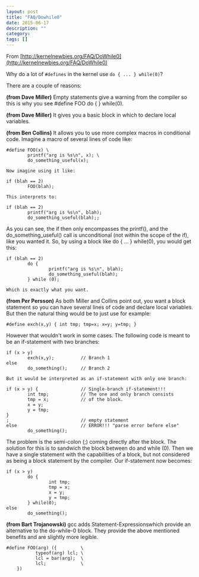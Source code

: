 ```yaml
---
layout: post
title: "FAQ/Dowhile0"
date: 2015-06-17
description: ""
category: 
tags: []
---
```


From [http://kernelnewbies.org/FAQ/DoWhile0](http://kernelnewbies.org/FAQ/DoWhile0)

Why do a lot of `#defines` in the kernel use `do { ... } while(0)`?

There are a couple of reasons:

**(from Dave Miller)** Empty statements give a warning from the compiler so this is why you see #define FOO do { } while(0).
    
**(from Dave Miller)** It gives you a basic block in which to declare local variables.

**(from Ben Collins)** It allows you to use more complex macros in conditional code. Imagine a macro of several lines of code like:

    #define FOO(x) \
            printf("arg is %s\n", x); \
            do_something_useful(x);

    Now imagine using it like:

    if (blah == 2)
            FOO(blah);

    This interprets to:

    if (blah == 2)
            printf("arg is %s\n", blah);
            do_something_useful(blah);;

As you can see, the if then only encompasses the printf(), and the do_something_useful() call is unconditional (not within the scope of the if), like you wanted it. So, by using a block like do { ... } while(0), you would get this:

    if (blah == 2)
            do {
                    printf("arg is %s\n", blah);
                    do_something_useful(blah);
            } while (0);

    Which is exactly what you want.

**(from Per Persson)** As both Miller and Collins point out, you want a block statement so you can have several lines of code and declare local variables. But then the natural thing would be to just use for example:

    #define exch(x,y) { int tmp; tmp=x; x=y; y=tmp; }

However that wouldn't work in some cases. The following code is meant to be an if-statement with two branches:

    if (x > y)
            exch(x,y);          // Branch 1
    else  
            do_something();     // Branch 2

    But it would be interpreted as an if-statement with only one branch:

    if (x > y) {                // Single-branch if-statement!!!
            int tmp;            // The one and only branch consists
            tmp = x;            // of the block.
            x = y;
            y = tmp;
    }
    ;                           // empty statement
    else                        // ERROR!!! "parse error before else"
            do_something();

The problem is the semi-colon (;) coming directly after the block. The solution for this is to sandwich the block between do and while (0). Then we have a single statement with the capabilities of a block, but not considered as being a block statement by the compiler. Our if-statement now becomes:

    if (x > y)
            do {
                    int tmp;
                    tmp = x;
                    x = y;
                    y = tmp;
            } while(0);
    else
            do_something();

**(from Bart Trojanowski)** gcc adds Statement-Expressionswhich provide an alternative to the do-while-0 block. They provide the above mentioned benefits and are slightly more legible.

    #define FOO(arg) ({         \
               typeof(arg) lcl; \
               lcl = bar(arg);  \
               lcl;             \
        })

